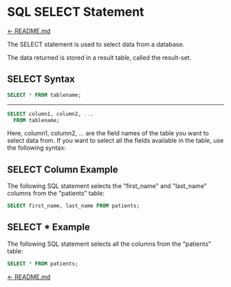 # SQL SELECT Statement

[← README.md](../README.md)

The SELECT statement is used to select data from a database.

The data returned is stored in a result table, called the result-set.

## SELECT Syntax

```sql
SELECT * FROM tablename;
```
---

```sql
SELECT column1, column2, ...
  FROM tablename;
```

Here, column1, column2, ... are the field names of the table you want to select data from. If you want to select all the fields available in the table, use the following syntax:


## SELECT Column Example

The following SQL statement selects the "first_name" and "last_name" columns from the "patients" table:

```sql
SELECT first_name, last_name FROM patients;
```

## SELECT * Example

The following SQL statement selects all the columns from the "patients" table:

```sql
SELECT * FROM patients;
```

[← README.md](../README.md)